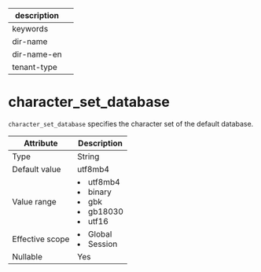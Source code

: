 | description ||
|---|---|
| keywords ||
| dir-name ||
| dir-name-en ||
| tenant-type ||

# character_set_database

`character_set_database` specifies the character set of the default database.

| **Attribute** | **Description** |
|--------|---------------------------------------------------------------------------------------------------------------------------------------------------------------------------------------------------------------------------------------------|
| Type | String |
| Default value | utf8mb4 |
| Value range | <li> utf8mb4   <li> binary   <li> gbk   <li> gb18030   <li> utf16 |
| Effective scope | <li> Global   <li> Session |
| Nullable | Yes |
